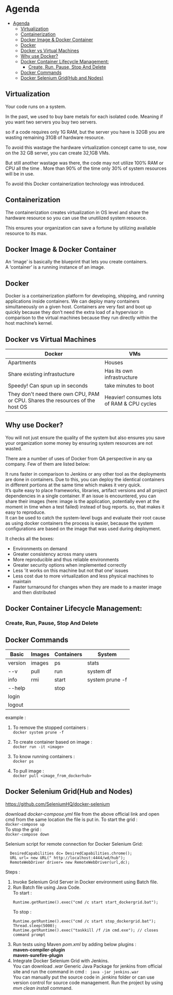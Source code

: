 # Agenda
- [Agenda](#agenda)
  - [Virtualization](#virtualization)
  - [Containerization](#containerization)
  - [Docker Image & Docker Container](#docker-image--docker-container)
  - [Docker](#docker)
  - [Docker vs Virtual Machines](#docker-vs-virtual-machines)
  - [Why use Docker?](#why-use-docker)
  - [Docker Container Lifecycle Management:](#docker-container-lifecycle-management)
    - [Create, Run, Pause, Stop And Delete](#create-run-pause-stop-and-delete)
  - [Docker Commands](#docker-commands)
  - [Docker Selenium Grid(Hub and Nodes)](#docker-selenium-gridhub-and-nodes)

## Virtualization

Your code runs on a system.

In the past, we used to buy bare metals for each isolated code. Meaning if you want two servers you buy two servers.

so if a code requires only 1G RAM, but the server you have is 32GB you are wasting remaining 31GB of hardware resource.

To avoid this wastage the hardware virtualization concept came to use, now on the 32 GB server, you can create 32,1GB VMs.

But still another wastage was there, the code may not utilize 100% RAM or CPU all the time . More than 90% of the time only 30% of system resources will be in use.

To avoid this Docker containerization technology was introduced.

## Containerization

The containerization creates virtualization in OS level and share the hardware resource so you can use the unutilized system resource.

This ensures your organization can save a fortune by utilizing available resource to its max.

## Docker Image & Docker Container

An ‘image’ is basically the blueprint that lets you create containers.  
A ‘container’ is a running instance of an image.

## Docker
Docker is a containerization platform for developing, shipping, and running applications inside containers. We can deploy many containers simultaneously on a given host. Containers are very fast and boot up quickly because they don’t need the extra load of a hypervisor in comparison to the virtual machines because they run directly within the host machine’s kernel.

## Docker vs Virtual Machines
| Docker | VMs |  
| --- | --- |
| Apartments | Houses|
| Share existing infrastucture | Has its own infrastructure |
| Speedy!  Can spun up in seconds| take minutes to boot |
|They don't need there own CPU, PAM or CPU. Shares the resources of the host OS| Heavier! consumes lots of RAM & CPU cycles |

## Why use Docker?

You will not just ensure the quality of the system but also ensures you save your organization some money by ensuring system resources are not wasted.  

There are a number of uses of Docker from QA perspective in any qa company. Few of them are listed below:

It runs faster in comparison to Jenkins or any other tool as the deployments are done in containers. Due to this, you can deploy the identical containers in different portions at the same time which makes it very quick.  
It’s quite easy to place frameworks, libraries, artifact versions and all project dependencies in a single container.
If an issue is encountered, you can share their images (here: image is the application, potentially even at the moment in time when a test failed) instead of bug reports. so, that makes it easy to reproduce.  
It can be used to catch the system-level bugs and evaluate their root cause as using docker containers the process is easier, because the system configurations are based on the image that was used during deployment.

It checks all the boxes:

* Environments on demand  
* Greater consistency across many users  
* More reproducible and thus reliable environments  
* Greater security options when implemented correctly  
* Less 'it works on this machine but not that one' issues  
* Less cost due to more virtualization and less physical machines to maintain  
* Faster turnaround for changes when they are made to a master image and then distributed

## Docker Container Lifecycle Management:   
### Create, Run, Pause, Stop And Delete

## Docker Commands
| Basic | Images | Containers | System |  
|---|---|---|---|
|version | images | ps | stats|
|--v | pull | run | system df|
| info | rmi | start | system prune -f|
|--help| | stop||
|login||||
|logout|||

example :   
1. To remove the stopped containers :  
   `docker system prune -f`  

2. To create container based on image :  
   `docker run -it <image>`

3. To know running containers :  
   `docker ps`

4. To pull image :  
   `docker pull <image_from_dockerhub>`

## Docker Selenium Grid(Hub and Nodes)
https://github.com/SeleniumHQ/docker-selenium

download *docker-compose.yml* file from the above official link and open cmd from the same location the file is put in.
To start the grid :  
`docker-compose up`  
To stop the grid :  
`docker-compose down`

Selenium script for remote connection for Docker Selenium Grid:  
```
  DesiredCapabilities dc= DesiredCapabilities.chrome();  
  URL url= new URL(" http://localhost:4444/wd/hub");  
  RemoteWebDriver driver= new RemoteWebDriver(url,dc);
```
Steps :

1. Invoke Selenium Grid Server in Docker environment using Batch file.
2. Run Batch file using Java Code.  
   To start :  
   ```
   Runtime.getRuntime().exec("cmd /c start start_dockergrid.bat");
   ```  
   To stop :  
   ```
   Runtime.getRuntime().exec("cmd /c start stop_dockergrid.bat");
   Thread.sleep(5000);  
   Runtime.getRuntime().exec("taskkill /f /im cmd.exe"); // closes command prompt
    ```
3. Run tests using Maven *pom.xml* by adding below plugins :  
   **maven-compiler-plugin**  
   **maven-surefire-plugin**
4. Integrate Docker Selenium Grid with Jenkins.  
You can download *.war* Generic Java Package for jenkins from official site and run the command in cmd : ` java -jar jenkins.war`  
You can manually put the source code in *.jenkins* folder or can use version control for source code management. Run the project by using *mvn clean install* command.




